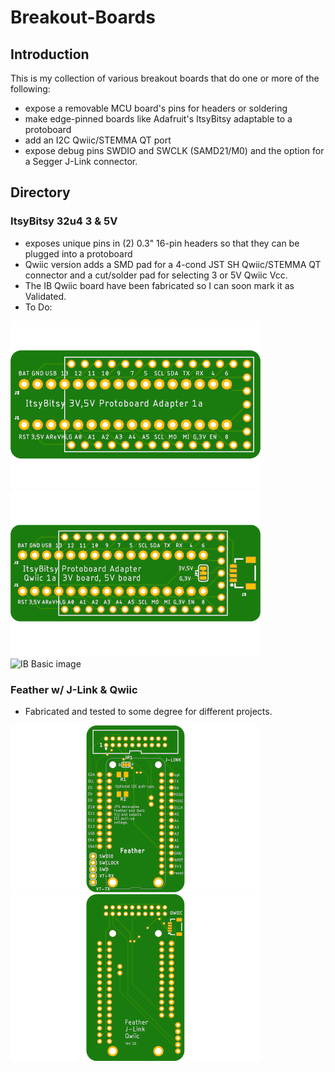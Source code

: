 # Breakout-Boards

## Introduction

This is my collection of various breakout boards that do one or more of the following:
  * expose a removable MCU board's pins for headers or soldering
  * make edge-pinned boards like Adafruit's ItsyBitsy adaptable to a protoboard
  * add an I2C Qwiic/STEMMA QT port
  * expose debug pins SWDIO and SWCLK (SAMD21/M0) and the option for a Segger J-Link connector.

## Directory

### ItsyBitsy 32u4 3 & 5V
  * exposes unique pins in (2) 0.3" 16-pin headers so that they can be plugged into a protoboard
  * Qwiic version adds a SMD pad for a 4-cond JST SH Qwiic/STEMMA QT connector and a cut/solder pad for selecting 3 or 5V Qwiic Vcc.
  * The IB Qwiic board have been fabricated so I can soon mark it as Validated.
  * To Do:

![IB Basic image](ItsyBitsy_Basic/ItsyBitsy_Basic-top-400.png) ![IB Qwiic Image](ItsyBitsy_Qwiic/ItsyBitsy_Qwiic-top-400.png) ![IB Basic image](ItsyBitsy_Basic/ItsyBitsy_Basic-photo-400.png)

### Feather w/ J-Link & Qwiic
  * Fabricated and tested to some degree for different projects.

![Feather J-Link Qwiic](Feather_J-Link_Qwiic/Feather_j-link-top-400.png) ![bottom](Feather_J-Link_Qwiic/Feather_j-link-bot-400.png)
